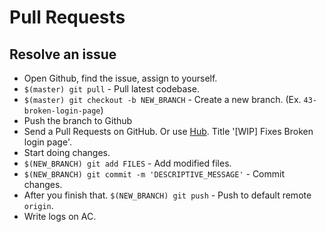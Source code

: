 # Pull Requests

## Resolve an issue

* Open Github, find the issue, assign to yourself.
* `$(master) git pull` - Pull latest codebase.
* `$(master) git checkout -b NEW_BRANCH` - Create a new
branch. (Ex. `43-broken-login-page`)
* Push the branch to Github
* Send a Pull Requests on GitHub. Or use
[Hub](https://github.com/defunkt/hub). Title '[WIP] Fixes Broken login page'.
* Start doing changes.
* `$(NEW_BRANCH) git add FILES` - Add modified files.
* `$(NEW_BRANCH) git commit -m 'DESCRIPTIVE_MESSAGE'` - Commit changes.
* After you finish that. `$(NEW_BRANCH) git push` - Push to
default remote `origin`.
* Write logs on AC.

